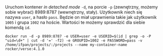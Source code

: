 Uruchom kontener _in detached mode_ `-d`, na porcie `-p` (zewnętrzny, możemy sobie wybrać) 8989:8787 (wewnętrzny, stały). Użytkownik niech się nazywa `user`, a hasło `pass`. Będzie on miał uprawnienia takie jak użytkownik `1005` i grupa `1002` na hoście. Wartości te możemy sprawdzić dla siebie komendą `id`.

```docker run -d -p 8989:8787 -e USER=user -e USERID=$(id | grep -o -P "uid=\d+" | cut -d '=' -f2) -e GROUPID=1002 -e PASSWORD=pass -v /home/ifpan/projects/:/projects --name my-container-name rocker/verse:4.1.0```
